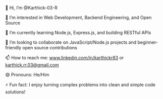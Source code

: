👋 Hi, I’m @Karthick-03-R

👀 I’m interested in Web Development, Backend Engineering, and Open Source

🌱 I’m currently learning Node.js, Express.js, and building RESTful APIs

💞️ I’m looking to collaborate on JavaScript/Node.js projects and beginner-friendly open source contributions

📫 How to reach me: www.linkedin.com/in/karthickr83 or karthick.rr.03@gmail.com

😄 Pronouns: He/Him

⚡ Fun fact: I enjoy turning complex problems into clean and simple code solutions!

